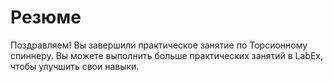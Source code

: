 # Резюме

Поздравляем! Вы завершили практическое занятие по Торсионному спиннеру. Вы можете выполнить больше практических занятий в LabEx, чтобы улучшить свои навыки.

